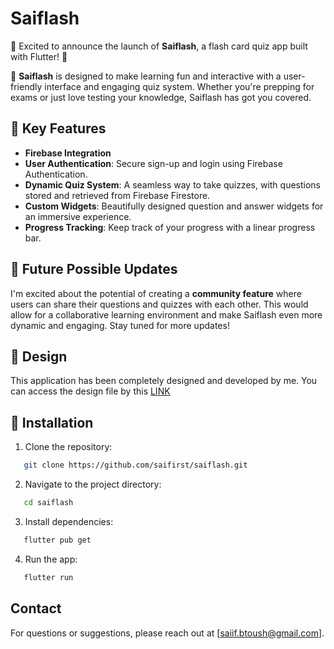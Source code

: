# Saiflash

🚀 Excited to announce the launch of **Saiflash**, a flash card quiz app built with Flutter! 📱

🔹 **Saiflash** is designed to make learning fun and interactive with a user-friendly interface and engaging quiz system. Whether you're prepping for exams or just love testing your knowledge, Saiflash has got you covered.

## 📍 Key Features

- **Firebase Integration**
- **User Authentication**: Secure sign-up and login using Firebase Authentication.
- **Dynamic Quiz System**: A seamless way to take quizzes, with questions stored and retrieved from Firebase Firestore.
- **Custom Widgets**: Beautifully designed question and answer widgets for an immersive experience.
- **Progress Tracking**: Keep track of your progress with a linear progress bar.

## 📍 Future Possible Updates

I'm excited about the potential of creating a **community feature** where users can share their questions and quizzes with each other. This would allow for a collaborative learning environment and make Saiflash even more dynamic and engaging. Stay tuned for more updates!

## 📍 Design

This application has been completely designed and developed by me. You can access the design file by this [LINK](https://www.figma.com/design/FdrfMrEPcCR1XIsAAxlcNn/Saiflash?node-id=7-418&t=y7QOoAi1hf7noJns-1)

## 📍 Installation

1. Clone the repository:

```bash
   git clone https://github.com/saifirst/saiflash.git
```

2. Navigate to the project directory:

```bash
   cd saiflash
```

3. Install dependencies:

```bash
   flutter pub get
```

4. Run the app:

```bash
   flutter run
```

## Contact

For questions or suggestions, please reach out at [saiif.btoush@gmail.com].
